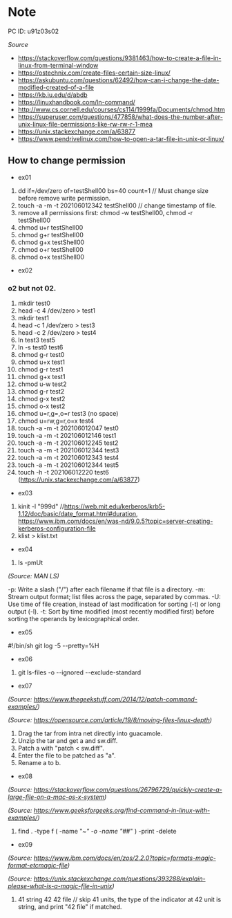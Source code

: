 # Note

PC ID: u91z03s02

*Source*

* https://stackoverflow.com/questions/9381463/how-to-create-a-file-in-linux-from-terminal-window
* https://ostechnix.com/create-files-certain-size-linux/
* https://askubuntu.com/questions/62492/how-can-i-change-the-date-modified-created-of-a-file
* https://kb.iu.edu/d/abdb
* https://linuxhandbook.com/ln-command/
* http://www.cs.cornell.edu/courses/cs114/1999fa/Documents/chmod.htm
* https://superuser.com/questions/477858/what-does-the-number-after-unix-linux-file-permissions-like-rw-rw-r-1-mea
* https://unix.stackexchange.com/a/63877
* https://www.pendrivelinux.com/how-to-open-a-tar-file-in-unix-or-linux/

## How to change permission

* ex01

1) dd if=/dev/zero of=testShell00 bs=40 count=1 // Must change size before remove write permission.
2) touch -a -m -t 202106012342 testShell00 // change timestamp of file. 
3) remove all permissions first: chmod -w testShell00, chmod -r testShell00
4) chmod u+r testShell00
5) chmod g+r testShell00
6) chmod g+x testShell00
7) chmod o+r testShell00
8) chmod o+x testShell00

* ex02

### o2 but not 02.

1) mkdir test0
2) head -c 4 /dev/zero > test1
3) mkdir test1
4) head -c 1 /dev/zero > test3
5) head -c 2 /dev/zero > test4
6) ln test3 test5
7) ln -s test0 test6
8) chmod g-r test0
9) chmod u+x test1
10) chmod g-r test1
11) chmod g+x test1
12) chmod u-w test2
13) chmod g-r test2
14) chmod g-x test2
15) chmod o-x test2
16) chmod u=r,g=,o=r test3 (no space)
17) chmod u=rw,g=r,o=x test4
18) touch -a -m -t 202106012047 test0
19) touch -a -m -t 202106012146 test1
20) touch -a -m -t 202106012245 test2
21) touch -a -m -t 202106012344 test3
22) touch -a -m -t 202106012343 test4
23) touch -a -m -t 202106012344 test5
24) touch -h -t 202106012220 test6 (https://unix.stackexchange.com/a/63877)

* ex03

1) kinit -l "999d" //https://web.mit.edu/kerberos/krb5-1.12/doc/basic/date_format.html#duration, https://www.ibm.com/docs/en/was-nd/9.0.5?topic=server-creating-kerberos-configuration-file
2) klist > klist.txt

* ex04

1) ls -pmUt

*(Source: MAN LS)*

-p: Write a slash ("/") after each filename if that file is a directory.
-m: Stream output format; list files across the page, separated by commas.
-U: Use time of file creation, instead of last modification for sorting (-t) or long output (-l).
-t: Sort by time modified (most recently modified first) before sorting the operands by lexicographical order.

* ex05

#!/bin/sh
git log -5 --pretty=%H

* ex06

1) git ls-files -o --ignored --exclude-standard

* ex07

*(Source: https://www.thegeekstuff.com/2014/12/patch-command-examples/)*

*(Source: https://opensource.com/article/19/8/moving-files-linux-depth)*

1) Drag the tar from intra net directly into guacamole.
2) Unzip the tar and get a and sw.diff.
3) Patch a with "patch < sw.diff".
4) Enter the file to be patched as "a".
5) Rename a to b. 

* ex08

*(Source: https://stackoverflow.com/questions/26796729/quickly-create-a-large-file-on-a-mac-os-x-system)*

*(Source: https://www.geeksforgeeks.org/find-command-in-linux-with-examples/)*

1) find . -type f \( -name  "*~" -o -name "#*#" \) -print -delete

* ex09

*(Source: https://www.ibm.com/docs/en/zos/2.2.0?topic=formats-magic-format-etcmagic-file)*

*(Source: https://unix.stackexchange.com/questions/393288/explain-please-what-is-a-magic-file-in-unix)*

1) 41 string 42 42 file // skip 41 units, the type of the indicator at 42 unit is string, and print "42 file" if matched. 



